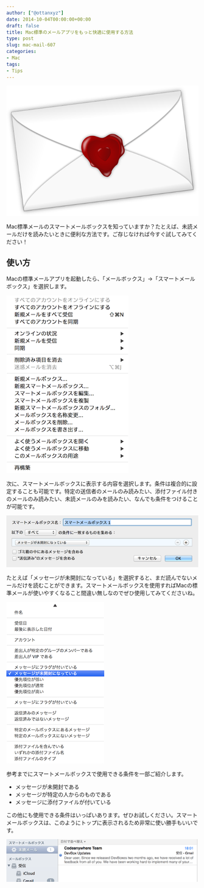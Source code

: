 ```yaml
---
author: ["@ottanxyz"]
date: 2014-10-04T00:00:00+00:00
draft: false
title: Mac標準のメールアプリをもっと快適に使用する方法
type: post
slug: mac-mail-607
categories:
- Mac
tags:
- Tips
---
```


![](141004-542fc58159092.png)






Mac標準メールのスマートメールボックスを知っていますか？たとえば、未読メールだけを読みたいときに便利な方法です。ご存じなければ今すぐ試してみてください！





## 使い方





Macの標準メールアプリを起動したら、「メールボックス」→「スマートメールボックス」を選択します。





![](141004-542fc57dbaed7.png)






次に、スマートメールボックスに表示する内容を選択します。条件は複合的に設定することも可能です。特定の送信者のメールのみ読みたい、添付ファイル付きのメールのみ読みたい、未読メールのみを読みたい、なんでも条件をつけることが可能です。





![](141004-542fc578676a3.png)






たとえば「メッセージが未開封になっている」を選択すると、まだ読んでないメールだけを読むことができます。スマートメールボックスを使用すればMacの標準メールが使いやすくなること間違い無しなのでぜひ使用してみてくださいね。





![](141004-542fc57a1fe32.png)






参考までにスマートメールボックスで使用できる条件を一部ご紹介します。






  * メッセージが未開封である
  * メッセージが特定の人からのものである
  * メッセージに添付ファイルが付いている




この他にも使用できる条件はいっぱいあります。ぜひお試しください。スマートメールボックスは、このようにトップに表示されるため非常に使い勝手もいいです。





![](141004-542fc583a72ba.png)

